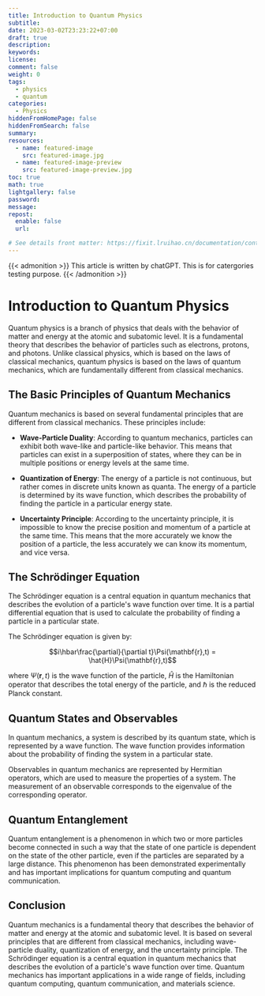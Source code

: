 ```yaml
---
title: Introduction to Quantum Physics
subtitle:
date: 2023-03-02T23:23:22+07:00
draft: true
description:
keywords:
license:
comment: false
weight: 0
tags:
  - physics
  - quantum
categories:
  - Physics
hiddenFromHomePage: false
hiddenFromSearch: false
summary:
resources:
  - name: featured-image
    src: featured-image.jpg
  - name: featured-image-preview
    src: featured-image-preview.jpg
toc: true
math: true
lightgallery: false
password:
message:
repost:
  enable: false
  url:

# See details front matter: https://fixit.lruihao.cn/documentation/content/#front-matter
---
```

{{< admonition >}}
This article is written by chatGPT. This is for catergories testing purpose.
{{< /admonition >}}

# Introduction to Quantum Physics

Quantum physics is a branch of physics that deals with the behavior of matter and energy at the atomic and subatomic level. It is a fundamental theory that describes the behavior of particles such as electrons, protons, and photons. Unlike classical physics, which is based on the laws of classical mechanics, quantum physics is based on the laws of quantum mechanics, which are fundamentally different from classical mechanics.

## The Basic Principles of Quantum Mechanics
Quantum mechanics is based on several fundamental principles that are different from classical mechanics. These principles include:

- **Wave-Particle Duality**: According to quantum mechanics, particles can exhibit both wave-like and particle-like behavior. This means that particles can exist in a superposition of states, where they can be in multiple positions or energy levels at the same time.

- **Quantization of Energy**: The energy of a particle is not continuous, but rather comes in discrete units known as quanta. The energy of a particle is determined by its wave function, which describes the probability of finding the particle in a particular energy state.

- **Uncertainty Principle**: According to the uncertainty principle, it is impossible to know the precise position and momentum of a particle at the same time. This means that the more accurately we know the position of a particle, the less accurately we can know its momentum, and vice versa.

## The Schrödinger Equation

The Schrödinger equation is a central equation in quantum mechanics that describes the evolution of a particle's wave function over time. It is a partial differential equation that is used to calculate the probability of finding a particle in a particular state.

The Schrödinger equation is given by:

$$i\hbar\frac{\partial}{\partial t}\Psi(\mathbf{r},t) = \hat{H}\Psi(\mathbf{r},t)$$

where $\Psi(\mathbf{r},t)$ is the wave function of the particle, $\hat{H}$ is the Hamiltonian operator that describes the total energy of the particle, and $\hbar$ is the reduced Planck constant.

## Quantum States and Observables

In quantum mechanics, a system is described by its quantum state, which is represented by a wave function. The wave function provides information about the probability of finding the system in a particular state.

Observables in quantum mechanics are represented by Hermitian operators, which are used to measure the properties of a system. The measurement of an observable corresponds to the eigenvalue of the corresponding operator.

## Quantum Entanglement
Quantum entanglement is a phenomenon in which two or more particles become connected in such a way that the state of one particle is dependent on the state of the other particle, even if the particles are separated by a large distance. This phenomenon has been demonstrated experimentally and has important implications for quantum computing and quantum communication.

## Conclusion
Quantum mechanics is a fundamental theory that describes the behavior of matter and energy at the atomic and subatomic level. It is based on several principles that are different from classical mechanics, including wave-particle duality, quantization of energy, and the uncertainty principle. The Schrödinger equation is a central equation in quantum mechanics that describes the evolution of a particle's wave function over time. Quantum mechanics has important applications in a wide range of fields, including quantum computing, quantum communication, and materials science.
